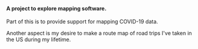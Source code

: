 #### A project to explore mapping software.

Part of this is to provide support for mapping COVID-19 data.

Another aspect is my desire to make a route map of road trips I've taken in the US during my lifetime.